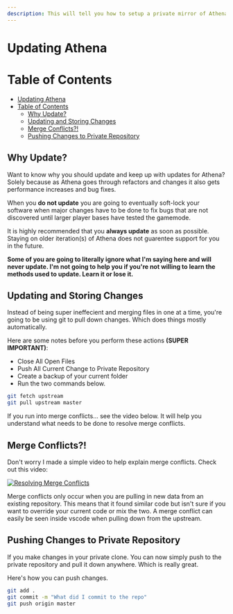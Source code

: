 ```yaml
---
description: This will tell you how to setup a private mirror of Athena.
---
```


# Updating Athena

# Table of Contents

- [Updating Athena](#updating-athena)
- [Table of Contents](#table-of-contents)
  - [Why Update?](#why-update)
  - [Updating and Storing Changes](#updating-and-storing-changes)
  - [Merge Conflicts?!](#merge-conflicts)
  - [Pushing Changes to Private Repository](#pushing-changes-to-private-repository)

## Why Update?

Want to know why you should update and keep up with updates for Athena? Solely because as Athena goes through refactors and changes it also gets performance increases and bug fixes.

When you **do not update** you are going to eventually soft-lock your software when major changes have to be done to fix bugs that are not discovered until larger player bases have tested the gamemode. 

It is highly recommended that you **always update** as soon as possible. Staying on older iteration(s) of Athena does not guarentee support for you in the future.

**Some of you are going to literally ignore what I'm saying here and will never update. I'm not going to help you if you're not willing to learn the methods used to update. Learn it or lose it.**

## Updating and Storing Changes

Instead of being super ineffecient and merging files in one at a time, you're going to be using git to pull down changes. Which does things mostly automatically.

Here are some notes before you perform these actions **\(SUPER IMPORTANT\)**:

* Close All Open Files
* Push All Current Change to Private Repository
* Create a backup of your current folder
* Run the two commands below.

```bash
git fetch upstream
git pull upstream master
```

If you run into merge conflicts... see the video below. It will help you understand what needs to be done to resolve merge conflicts.

## Merge Conflicts?!

Don't worry I made a simple video to help explain merge conflicts. Check out this video:

[![Resolving Merge Conflicts](https://img.youtube.com/vi/sc_vo30hu_M/0.jpg)](https://www.youtube.com/watch?v=sc_vo30hu_M)

Merge conflicts only occur when you are pulling in new data from an existing repository. This means that it found similar code but isn't sure if you want to override your current code or mix the two. A merge conflict can easily be seen inside vscode when pulling down from the upstream.

## Pushing Changes to Private Repository

If you make changes in your private clone. You can now simply push to the private repository and pull it down anywhere. Which is really great.

Here's how you can push changes.

```bash
git add .
git commit -m "What did I commit to the repo"
git push origin master
```


